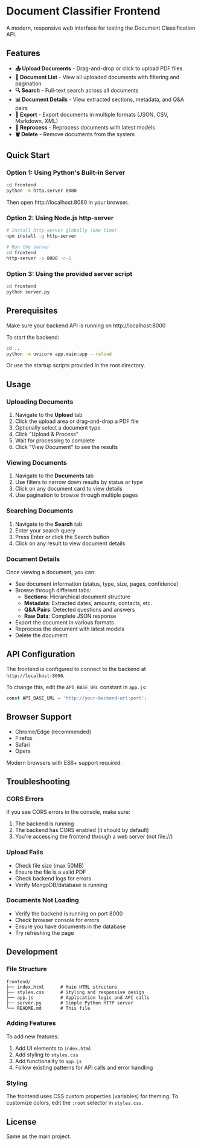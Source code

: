 # Document Classifier Frontend

A modern, responsive web interface for testing the Document Classification API.

## Features

- **📤 Upload Documents** - Drag-and-drop or click to upload PDF files
- **📄 Document List** - View all uploaded documents with filtering and pagination
- **🔍 Search** - Full-text search across all documents
- **📊 Document Details** - View extracted sections, metadata, and Q&A pairs
- **💾 Export** - Export documents in multiple formats (JSON, CSV, Markdown, XML)
- **🔄 Reprocess** - Reprocess documents with latest models
- **🗑️ Delete** - Remove documents from the system

## Quick Start

### Option 1: Using Python's Built-in Server

```bash
cd frontend
python -m http.server 8080
```

Then open http://localhost:8080 in your browser.

### Option 2: Using Node.js http-server

```bash
# Install http-server globally (one time)
npm install -g http-server

# Run the server
cd frontend
http-server -p 8080 -c-1
```

### Option 3: Using the provided server script

```bash
cd frontend
python server.py
```

## Prerequisites

Make sure your backend API is running on http://localhost:8000

To start the backend:
```bash
cd ..
python -m uvicorn app.main:app --reload
```

Or use the startup scripts provided in the root directory.

## Usage

### Uploading Documents

1. Navigate to the **Upload** tab
2. Click the upload area or drag-and-drop a PDF file
3. Optionally select a document type
4. Click "Upload & Process"
5. Wait for processing to complete
6. Click "View Document" to see the results

### Viewing Documents

1. Navigate to the **Documents** tab
2. Use filters to narrow down results by status or type
3. Click on any document card to view details
4. Use pagination to browse through multiple pages

### Searching Documents

1. Navigate to the **Search** tab
2. Enter your search query
3. Press Enter or click the Search button
4. Click on any result to view document details

### Document Details

Once viewing a document, you can:
- See document information (status, type, size, pages, confidence)
- Browse through different tabs:
  - **Sections**: Hierarchical document structure
  - **Metadata**: Extracted dates, amounts, contacts, etc.
  - **Q&A Pairs**: Detected questions and answers
  - **Raw Data**: Complete JSON response
- Export the document in various formats
- Reprocess the document with latest models
- Delete the document

## API Configuration

The frontend is configured to connect to the backend at `http://localhost:8000`.

To change this, edit the `API_BASE_URL` constant in `app.js`:

```javascript
const API_BASE_URL = 'http://your-backend-url:port';
```

## Browser Support

- Chrome/Edge (recommended)
- Firefox
- Safari
- Opera

Modern browsers with ES6+ support required.

## Troubleshooting

### CORS Errors

If you see CORS errors in the console, make sure:
1. The backend is running
2. The backend has CORS enabled (it should by default)
3. You're accessing the frontend through a web server (not file://)

### Upload Fails

- Check file size (max 50MB)
- Ensure the file is a valid PDF
- Check backend logs for errors
- Verify MongoDB/database is running

### Documents Not Loading

- Verify the backend is running on port 8000
- Check browser console for errors
- Ensure you have documents in the database
- Try refreshing the page

## Development

### File Structure

```
frontend/
├── index.html      # Main HTML structure
├── styles.css      # Styling and responsive design
├── app.js          # Application logic and API calls
├── server.py       # Simple Python HTTP server
└── README.md       # This file
```

### Adding Features

To add new features:
1. Add UI elements to `index.html`
2. Add styling to `styles.css`
3. Add functionality to `app.js`
4. Follow existing patterns for API calls and error handling

### Styling

The frontend uses CSS custom properties (variables) for theming. To customize colors, edit the `:root` selector in `styles.css`.

## License

Same as the main project.

